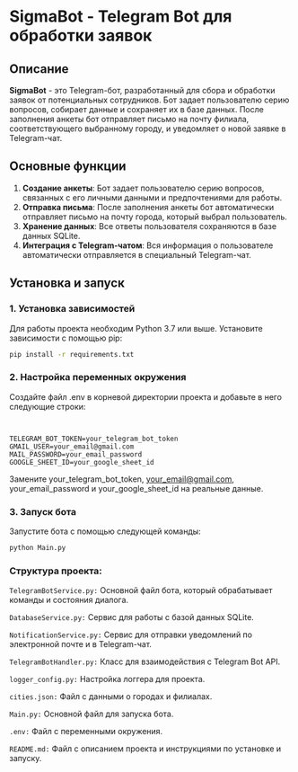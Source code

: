 # SigmaBot - Telegram Bot для обработки заявок

## Описание

**SigmaBot** - это Telegram-бот, разработанный для сбора и обработки заявок от потенциальных сотрудников. Бот задает пользователю серию вопросов, собирает данные и сохраняет их в базе данных. После заполнения анкеты бот отправляет письмо на почту филиала, соответствующего выбранному городу, и уведомляет о новой заявке в Telegram-чат.

## Основные функции

1. **Создание анкеты**: Бот задает пользователю серию вопросов, связанных с его личными данными и предпочтениями для работы.
2. **Отправка письма**: После заполнения анкеты бот автоматически отправляет письмо на почту города, который выбрал пользователь.
3. **Хранение данных**: Все ответы пользователя сохраняются в базе данных SQLite.
4. **Интеграция с Telegram-чатом**: Вся информация о пользователе автоматически отправляется в специальный Telegram-чат.

## Установка и запуск

### 1. Установка зависимостей

Для работы проекта необходим Python 3.7 или выше. Установите зависимости с помощью pip:

```bash
pip install -r requirements.txt
```
### 2. Настройка переменных окружения

Создайте файл .env в корневой директории проекта и добавьте в него следующие строки:
``` plaintext


TELEGRAM_BOT_TOKEN=your_telegram_bot_token
GMAIL_USER=your_email@gmail.com
MAIL_PASSWORD=your_email_password
GOOGLE_SHEET_ID=your_google_sheet_id
```
Замените your_telegram_bot_token, your_email@gmail.com, your_email_password и your_google_sheet_id на реальные данные.
### 3. Запуск бота

Запустите бота с помощью следующей команды:
``` bash
python Main.py
```

### Структура проекта:

`TelegramBotService.py:` Основной файл бота, который обрабатывает команды и состояния диалога.

`DatabaseService.py:` Сервис для работы с базой данных SQLite.

`NotificationService.py:` Сервис для отправки уведомлений по электронной почте и в Telegram-чат.

`TelegramBotHandler.py:` Класс для взаимодействия с Telegram Bot API.

`logger_config.py:` Настройка логгера для проекта.

`cities.json:` Файл с данными о городах и филиалах.

`Main.py:` Основной файл для запуска бота.

`.env:` Файл с переменными окружения.

`README.md:` Файл с описанием проекта и инструкциями по установке и запуску.

